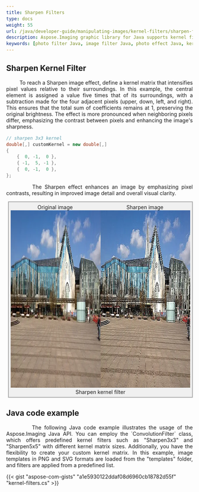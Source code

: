 ```yaml
---
title: Sharpen Filters
type: docs
weight: 55
url: /java/developer-guide/manipulating-images/kernel-filters/sharpen-filter/
description: Aspose.Imaging graphic library for Java supports kernel filters such as Sharpen, as well as custom kernels.
keywords: [photo filter Java, image filter Java, photo effect Java, kernel filter, sharpen image, sharpen filter, kernel matrix, convolution operation, custom kernel filter]
---
```


## Sharpen Kernel Filter

<p align='justify'>
&nbsp;&nbsp;&nbsp;&nbsp;&nbsp;&nbsp;&nbsp;&nbsp;
To reach a Sharpen image effect, define a kernel matrix that intensifies pixel values relative to their surroundings. In this example, the central element is assigned a value five times that of its surroundings, with a subtraction made for the four adjacent pixels (upper, down, left, and right). This ensures that the total sum of coefficients remains at 1, preserving the original brightness. The effect is more pronounced when neighboring pixels differ, emphasizing the contrast between pixels and enhancing the image's sharpness.
</p>

```cs
// sharpen 3x3 kernel
double[,] customKernel = new double[,]
{
    {  0, -1,  0 },
    { -1,  5, -1 },
    {  0, -1,  0 },
};
```

<p align='justify'>
&nbsp;&nbsp;&nbsp;&nbsp;&nbsp;&nbsp;&nbsp;&nbsp;
The Sharpen effect enhances an image by emphasizing pixel contrasts, resulting in improved image detail and overall visual clarity.
</p>

<style>
   .frame {
    border: 2px solid darkgray;
    padding: 5px;
    margin: 10px 0 5px 5px;
    background: #f0f0f0;
    align-items: center;
   }
   .marginauto {
    margin: 10px auto 20px;
    display: block;
   }
   .frame figcaption {
    margin: 0 auto;
    display: flex;
    flex-direction: row;
    justify-content: center;
   }
   .container {
    display: flex;
    flex-direction: row;
    align-items: center;
    justify-content: space-around;
   }
</style>

<figure class="frame">
<div class="container">
    <div>
        <figcaption>Original image</figcaption>
    </div>
    <div>
        <figcaption>Sharpen image</figcaption>
    </div>
</div>
<div class="container">
    <div>
        <img src="../template-building.webp" alt="Original landscape image" width="640" height="480"/>
    </div>
    <div>
        <img src="./sharpen3x3-kernel-filter.webp" alt="Sharpen 3x3 kernel filter" width="640" height="480"/>
    </div>
</div>
<figcaption>Sharpen kernel filter</figcaption>
</figure>

## Java code example

<p align='justify'>
&nbsp;&nbsp;&nbsp;&nbsp;&nbsp;&nbsp;&nbsp;&nbsp;
The following Java code example illustrates the usage of the Aspose.Imaging Java API. You can employ the `ConvolutionFilter` class, which offers predefined kernel filters such as "Sharpen3x3" and "Sharpen5x5" with different kernel matrix sizes. Additionally, you have the flexibility to create your custom kernel matrix. In this example, image templates in PNG and SVG formats are loaded from the "templates" folder, and filters are applied from a predefined list.
</p>

{{< gist "aspose-com-gists" "a1e5930122ddaf08d6960cb18782d55f" "kernel-filters.cs" >}}

